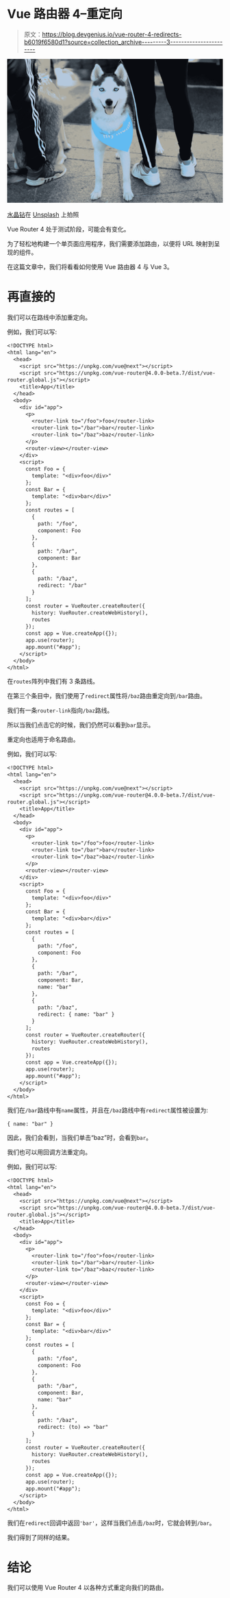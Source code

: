 # Vue 路由器 4–重定向

> 原文：<https://blog.devgenius.io/vue-router-4-redirects-b6019f6580d1?source=collection_archive---------3----------------------->

![](img/2a8d7d643be940b36f0b9ff6d1fce617.png)

[水晶钻](https://unsplash.com/@crystalsjo?utm_source=medium&utm_medium=referral)在 [Unsplash](https://unsplash.com?utm_source=medium&utm_medium=referral) 上拍照

Vue Router 4 处于测试阶段，可能会有变化。

为了轻松地构建一个单页面应用程序，我们需要添加路由，以便将 URL 映射到呈现的组件。

在这篇文章中，我们将看看如何使用 Vue 路由器 4 与 Vue 3。

# 再直接的

我们可以在路线中添加重定向。

例如，我们可以写:

```
<!DOCTYPE html>
<html lang="en">
  <head>
    <script src="https://unpkg.com/vue@next"></script>
    <script src="https://unpkg.com/vue-router@4.0.0-beta.7/dist/vue-router.global.js"></script>
    <title>App</title>
  </head>
  <body>
    <div id="app">
      <p>
        <router-link to="/foo">foo</router-link>
        <router-link to="/bar">bar</router-link>
        <router-link to="/baz">baz</router-link>
      </p>
      <router-view></router-view>
    </div>
    <script>
      const Foo = {
        template: "<div>foo</div>"
      };
      const Bar = {
        template: "<div>bar</div>"
      };
      const routes = [
        {
          path: "/foo",
          component: Foo
        },
        {
          path: "/bar",
          component: Bar
        },
        {
          path: "/baz",
          redirect: "/bar"
        }
      ];
      const router = VueRouter.createRouter({
        history: VueRouter.createWebHistory(),
        routes
      });
      const app = Vue.createApp({});
      app.use(router);
      app.mount("#app");
    </script>
  </body>
</html>
```

在`routes`阵列中我们有 3 条路线。

在第三个条目中，我们使用了`redirect`属性将`/baz`路由重定向到`/bar`路由。

我们有一条`router-link`指向`/baz`路线。

所以当我们点击它的时候，我们仍然可以看到`bar`显示。

重定向也适用于命名路由。

例如，我们可以写:

```
<!DOCTYPE html>
<html lang="en">
  <head>
    <script src="https://unpkg.com/vue@next"></script>
    <script src="https://unpkg.com/vue-router@4.0.0-beta.7/dist/vue-router.global.js"></script>
    <title>App</title>
  </head>
  <body>
    <div id="app">
      <p>
        <router-link to="/foo">foo</router-link>
        <router-link to="/bar">bar</router-link>
        <router-link to="/baz">baz</router-link>
      </p>
      <router-view></router-view>
    </div>
    <script>
      const Foo = {
        template: "<div>foo</div>"
      };
      const Bar = {
        template: "<div>bar</div>"
      };
      const routes = [
        {
          path: "/foo",
          component: Foo
        },
        {
          path: "/bar",
          component: Bar,
          name: "bar"
        },
        {
          path: "/baz",
          redirect: { name: "bar" }
        }
      ];
      const router = VueRouter.createRouter({
        history: VueRouter.createWebHistory(),
        routes
      });
      const app = Vue.createApp({});
      app.use(router);
      app.mount("#app");
    </script>
  </body>
</html>
```

我们在`/bar`路线中有`name`属性，并且在`/baz`路线中有`redirect`属性被设置为:

```
{ name: "bar" }
```

因此，我们会看到，当我们单击“baz”时，会看到`bar`。

我们也可以用回调方法重定向。

例如，我们可以写:

```
<!DOCTYPE html>
<html lang="en">
  <head>
    <script src="https://unpkg.com/vue@next"></script>
    <script src="https://unpkg.com/vue-router@4.0.0-beta.7/dist/vue-router.global.js"></script>
    <title>App</title>
  </head>
  <body>
    <div id="app">
      <p>
        <router-link to="/foo">foo</router-link>
        <router-link to="/bar">bar</router-link>
        <router-link to="/baz">baz</router-link>
      </p>
      <router-view></router-view>
    </div>
    <script>
      const Foo = {
        template: "<div>foo</div>"
      };
      const Bar = {
        template: "<div>bar</div>"
      };
      const routes = [
        {
          path: "/foo",
          component: Foo
        },
        {
          path: "/bar",
          component: Bar,
          name: "bar"
        },
        {
          path: "/baz",
          redirect: (to) => "bar"
        }
      ];
      const router = VueRouter.createRouter({
        history: VueRouter.createWebHistory(),
        routes
      });
      const app = Vue.createApp({});
      app.use(router);
      app.mount("#app");
    </script>
  </body>
</html>
```

我们在`redirect`回调中返回`'bar'`，这样当我们点击`/baz`时，它就会转到`/bar`。

我们得到了同样的结果。

# 结论

我们可以使用 Vue Router 4 以各种方式重定向我们的路由。